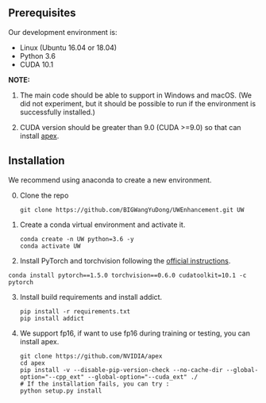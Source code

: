 ## Prerequisites

Our development environment is:

- Linux (Ubuntu 16.04 or 18.04)
- Python 3.6
- CUDA 10.1

**NOTE:** 

1. The main code should be able to support in Windows and macOS. (We did not experiment, but it should be possible to run if the environment is successfully installed.)

2. CUDA version should be greater than 9.0 (CUDA >=9.0) so that can install [apex](https://github.com/NVIDIA/apex). 

## Installation

We recommend using anaconda to create a new environment.

0. Clone the repo
      ```shell
   git clone https://github.com/BIGWangYuDong/UWEnhancement.git UW
      ```

1. Create a conda virtual environment and activate it.

     ```shell
   conda create -n UW python=3.6 -y
   conda activate UW
     ```

2.  Install PyTorch and torchvision following the [official instructions](https://pytorch.org/).

   ```shell
   conda install pytorch==1.5.0 torchvision==0.6.0 cudatoolkit=10.1 -c pytorch
   ```

3. Install build requirements and install addict.

   ```shell
   pip install -r requirements.txt
   pip install addict
   ```

4. We support fp16, if want to use fp16 during training or testing, you can install apex.

   ```shell
   git clone https://github.com/NVIDIA/apex
   cd apex
   pip install -v --disable-pip-version-check --no-cache-dir --global-option="--cpp_ext" --global-option="--cuda_ext" ./
   # If the installation fails, you can try :
   python setup.py install
   ```
